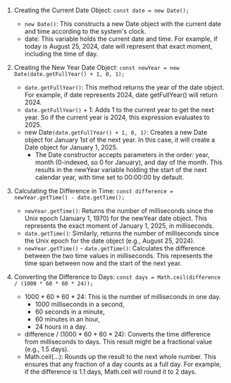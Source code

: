 1) Creating the Current Date Object:
    `const date = new Date();`
    
    * `new Date()`: This constructs a new Date object with the current date and time according to the system's clock.
    * date: This variable holds the current date and time. For example, if today is August 25, 2024, date will represent that exact moment, including the time of day.

2) Creating the New Year Date Object:
    `const newYear = new Date(date.getFullYear() + 1, 0, 1);`
    * `date.getFullYear()`: This method returns the year of the date object. For example, if date represents 2024, date getFullYear() will return 2024.
    * `date.getFullYear()` + 1: Adds 1 to the current year to get the next year. So if the current year is 2024, this expression evaluates to 2025.
    * new Date`(date.getFullYear() + 1, 0, 1)`: Creates a new Date object for January 1st of the next year. In this case, it will create a Date object for January 1, 2025.
        * The Date constructor accepts parameters in the order: year, month (0-indexed, so 0 for January), and day of the month. This results in the newYear variable holding the start of the next calendar year, with time set to 00:00:00 by default.

3) Calculating the Difference in Time:
    `const difference = newYear.getTime() - date.getTime();`
    * `newYear.getTime()`: Returns the number of milliseconds since the Unix epoch (January 1, 1970) for the newYear date object. This represents the exact moment of January 1, 2025, in milliseconds.
    * `date.getTime()`: Similarly, returns the number of milliseconds since the Unix epoch for the date object (e.g., August 25, 2024).
    * `newYear.getTime()` - `date.getTime()`: Calculates the difference between the two time values in milliseconds. This represents the time span between now and the start of the next year.

4) Converting the Difference to Days:
    `const days = Math.ceil(difference / (1000 * 60 * 60 * 24));`
    * 1000 * 60 * 60 * 24: This is the number of milliseconds in one day.
        * 1000 milliseconds in a second,
        * 60 seconds in a minute,
        * 60 minutes in an hour,
        * 24 hours in a day.
    * difference / (1000 * 60 * 60 * 24): Converts the time difference from milliseconds to days. This result might be a fractional value (e.g., 1.5 days).
    * Math.ceil(...): Rounds up the result to the next whole number. This ensures that any fraction of a day counts as a full day. For example, if the difference is 1.1 days, Math.ceil will round it to 2 days.